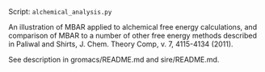 Script: `alchemical_analysis.py`

An illustration of MBAR applied to alchemical free energy
calculations, and comparison of MBAR to a number of other free energy
methods described in Paliwal and Shirts, J. Chem. Theory Comp, v. 7,
4115-4134 (2011).

See description in gromacs/README.md and sire/README.md.

